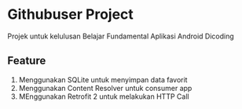 # Githubuser Project

Projek untuk kelulusan Belajar Fundamental Aplikasi Android Dicoding </br>

## Feature
1. Menggunakan SQLite untuk menyimpan data favorit
2. Menggunakan Content Resolver untuk consumer app
3. MEnggunakan Retrofit 2 untuk melakukan HTTP Call

